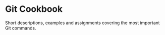 Git Cookbook
=======

Short descriptions, examples and assignments covering the most important Git commands.
